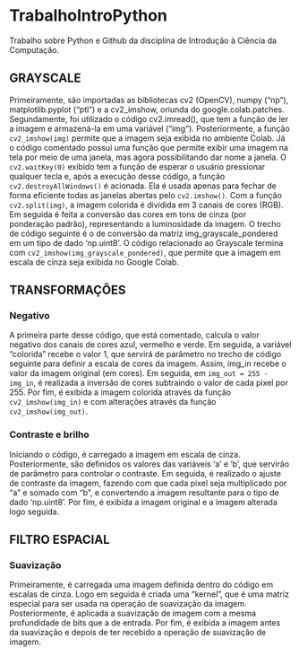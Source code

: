 # TrabalhoIntroPython
Trabalho sobre Python e Github da disciplina de Introdução à Ciência da Computação.

## GRAYSCALE
Primeiramente, são importadas as bibliotecas cv2 (OpenCV), numpy (“np”), matplotlib.pyplot (“ptl”) e a cv2_imshow, oriunda do google.colab.patches. Segundamente, foi utilizado o código cv2.imread(), que tem a função de ler a imagem e armazená-la em uma variável (“img”). Posteriormente, a função `cv2_imshow(img)` permite que a imagem seja exibida no ambiente Colab. Já o código comentado possui uma função que permite exibir uma imagem na tela por meio de uma janela, mas agora possibilitando dar nome a janela. O `cv2.waitKey(0)` exibido tem a função de esperar o usuário pressionar qualquer tecla e, após a execução desse código, a função `cv2.destroyAllWindows()` é acionada. Ela é usada apenas para fechar de forma eficiente todas as janelas abertas pelo `cv2.imshow()`. Com a função `cv2.split(img)`, a imagem colorida é dividida em 3 canais de cores (RGB). Em seguida é feita a conversão das cores em tons de cinza (por ponderação padrão), representando a luminosidade da imagem. O trecho de código seguinte é o de conversão da matriz img_grayscale_pondered em um tipo de dado ‘np.uint8’. O código relacionado ao Grayscale termina com `cv2_imshow(img_grayscale_pondered)`, que permite que a imagem em escala de cinza seja exibida no Google Colab.

## TRANSFORMAÇÕES

### Negativo
A primeira parte desse código, que está comentado, calcula o valor negativo dos canais de cores azul, vermelho e verde. Em seguida, a variável “colorida” recebe o valor 1, que servirá de parâmetro no trecho de código seguinte para definir a escala de cores da imagem. Assim, img_in recebe o valor da imagem original (em cores). Em seguida, em `img_out = 255 - img_in`, é realizada a inversão de cores subtraindo o valor de cada pixel por 255. Por fim, é exibida a imagem colorida através da função `cv2_imshow(img_in)` e com alterações através da função `cv2_imshow(img_out)`.

### Contraste e brilho 
Iniciando o código, é carregado a imagem em escala de cinza. Posteriormente, são definidos os valores das variáveis ‘a’ e ‘b’, que servirão de parâmetro para controlar o contraste. Em seguida, é realizado o ajuste de contraste da imagem, fazendo com que cada pixel seja multiplicado por “a” e somado com “b”, e convertendo a imagem resultante para o tipo de dado ‘np.uint8’. Por fim, é exibida a imagem original e a imagem alterada logo seguida.


## FILTRO ESPACIAL

### Suavização
Primeiramente, é carregada uma imagem definida dentro do código em escalas de cinza. Logo em seguida é criada uma “kernel”, que é uma matriz especial para ser usada na operação de suavização da imagem. Posteriormente, é aplicada a suavização de imagem com a mesma profundidade de bits que a de entrada. Por fim, é exibida a imagem antes da suavização e depois de ter recebido a operação de suavização de imagem.
